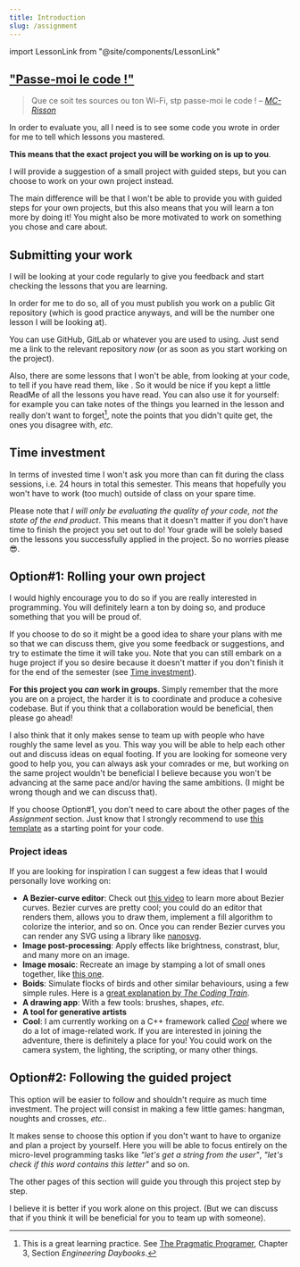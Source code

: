 ```yaml
---
title: Introduction
slug: /assignment
---
```

import LessonLink from "@site/components/LessonLink"

## ["Passe-moi le code !"](https://www.youtube.com/watch?v=59lC-XnPgBE&ab_channel=LaCineTech)

> Que ce soit tes sources ou ton Wi-Fi, stp passe-moi le code ! 
– [*MC-Risson*](https://www.youtube.com/watch?v=59lC-XnPgBE&ab_channel=LaCineTech)

In order to evaluate you, all I need is to see some code you wrote in order for me to tell which lessons you mastered.

**This means that the exact project you will be working on is up to you**.

I will provide a suggestion of a small project with guided steps, but you can choose to work on your own project instead.

The main difference will be that I won't be able to provide you with guided steps for your own projects, but this also means that you will learn a ton more by doing it! You might also be more motivated to work on something you chose and care about.

## Submitting your work

I will be looking at your code regularly to give you feedback and start checking the lessons that you are learning.

In order for me to do so, all of you must publish you work on a public Git repository (which is good practice anyways, and will be the number one lesson I will be looking at).

You can use GitHub, GitLab or whatever you are used to using. Just send me a link to the relevant repository *now* (or as soon as you start working on the project).

Also, there are some lessons that I won't be able, from looking at your code, to tell if you have read them, like <LessonLink slug="master-your-ide"/>. So it would be nice if you kept a little ReadMe of all the lessons you have read. You can also use it for yourself: for example you can take notes of the things you learned in the lesson and really don't want to forget[^1], note the points that you didn't quite get, the ones you disagree with, *etc.*

[^1]: This is a great learning practice. See [The Pragmatic Programer](https://pragprog.com/titles/tpp20/the-pragmatic-programmer-20th-anniversary-edition/), Chapter 3, Section *Engineering Daybooks*.

## Time investment

In terms of invested time I won't ask you more than can fit during the class sessions, i.e. 24 hours in total this semester. This means that hopefully you won't have to work (too much) outside of class on your spare time.

Please note that *I will only be evaluating the quality of your code, not the state of the end product*. This means that it doesn't matter if you don't have time to finish the project you set out to do! Your grade will be solely based on the lessons you successfully applied in the project. So no worries please 😎.

## Option#1: Rolling your own project

I would highly encourage you to do so if you are really interested in programming. You will definitely learn a ton by doing so, and produce something that you will be proud of.

If you choose to do so it might be a good idea to share your plans with me so that we can discuss them, give you some feedback or suggestions, and try to estimate the time it will take you. Note that you can still embark on a huge project if you so desire because it doesn't matter if you don't finish it for the end of the semester (see [Time investment](#time-investment)).

**For this project you _can_ work in groups**. Simply remember that the more you are on a project, the harder it is to coordinate and produce a cohesive codebase. But if you think that a collaboration would be beneficial, then please go ahead!

I also think that it only makes sense to team up with people who have roughly the same level as you. This way you will be able to help each other out and discuss ideas on equal footing. If you are looking for someone very good to help you, you can always ask your comrades or me, but working on the same project wouldn't be beneficial I believe because you won't be advancing at the same pace and/or having the same ambitions. (I might be wrong though and we can discuss that).

If you choose Option#1, you don't need to care about the other pages of the *Assignment* section. Just know that I strongly recommend to use [this template](https://github.com/JulesFouchy/Simple-Cpp-Setup) as a starting point for your code.

### Project ideas

If you are looking for inspiration I can suggest a few ideas that I would personally love working on:

 - **A Bezier-curve editor**: Check out [this video](https://youtu.be/aVwxzDHniEw) to learn more about Bezier curves. Bezier curves are pretty cool; you could do an editor that renders them, allows you to draw them, implement a fill algorithm to colorize the interior, and so on. Once you can render Bezier curves you can render any SVG using a library like [nanosvg](https://github.com/memononen/nanosvg).
 - **Image post-processing**: Apply effects like brightness, constrast, blur, and many more on an image.
 - **Image mosaic**: Recreate an image by stamping a lot of small ones together, like [this one](https://blenderartists.org/t/mosaic-image-generator-program/596903).
 - **Boids**: Simulate flocks of birds and other similar behaviours, using a few simple rules. Here is a [great explanation by *The Coding Train*](https://youtu.be/P_xJMH8VvAE?list=PLRqwX-V7Uu6ZV4yEcW3uDwOgGXKUUsPOM).
 - **A drawing app**: With a few tools: brushes, shapes, *etc.*
 - **A tool for generative artists**
 - **Cool**: I am currently working on a C++ framework called [*Cool*](https://coollibs.github.io/home/) where we do a lot of image-related work. If you are interested in joining the adventure, there is definitely a place for you! You could work on the camera system, the lighting, the scripting, or many other things.

## Option#2: Following the guided project

This option will be easier to follow and shouldn't require as much time investment. The project will consist in making a few little games: hangman, noughts and crosses, *etc.*.

It makes sense to choose this option if you don't want to have to organize and plan a project by yourself. Here you will be able to focus entirely on the micro-level programming tasks like *"let's get a string from the user"*, *"let's check if this word contains this letter"* and so on.

The other pages of this section will guide you through this project step by step.

I believe it is better if you work alone on this project. (But we can discuss that if you think it will be beneficial for you to team up with someone).